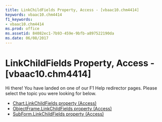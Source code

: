 ```yaml
---
title: LinkChildFields Property, Access - [vbaac10.chm4414]
keywords: vbaac10.chm4414
f1_keywords:
- vbaac10.chm4414
ms.prod: office
ms.assetid: 84082ec1-7b93-459e-9bfb-a897522190da
ms.date: 06/08/2017
---
```



# LinkChildFields Property, Access - [vbaac10.chm4414]

Hi there! You have landed on one of our F1 Help redirector pages. Please select the topic you were looking for below.

- [Chart.LinkChildFields property (Access)](../api/access.chart.md)
- [ObjectFrame.LinkChildFields property (Access)](http://msdn.microsoft.com/library/f82332c1-2dd0-bd3a-3f63-e84727ea7429%28Office.15%29.aspx)
- [SubForm.LinkChildFields property (Access)](http://msdn.microsoft.com/library/74daa999-e531-88df-117b-ca7b3b6c795f%28Office.15%29.aspx)



